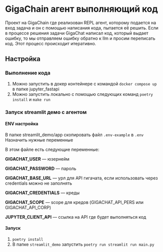 # GigaChain агент выполняющий код
Проект на GigaChain где реализован REPL агент, которому подается на вход
задача и он с помощью написания кода, пытается её решить.
Если в процессе решения задачи GigaChat написал код, который
выдает ошибку, то мы отправляем ошибку обратно к llm и просим
переписать код. Этот процесс происходит итеративно.
## Настройка 
### Выполнение кода
1. Можно запустить в докер контейнере с командой `docker compose up` в папке
jupyter_fastapi
2. Можно запустить локально с помощью следующих команд `poetry install` и `make run`
### Запуск streamlit демо с агентом
#### ENV настройка
В папке streamlit_demo/app скопировать файл `.env-example` в `.env`
Назначить нужные переменные

В этом файле есть следующие переменные:

**GIGACHAT_USER** — юзернейм

**GIGACHAT_PASSWORD** — пароль

**GIGACHAT_BASE_URL** — урл для API гигачата, если использовать через credentials можно не заполнять

**GIGACHAT_CREDENTIALS** — креды 

**GIGACHAT_SCOPE** — scope для кредов (GIGACHAT_API_PERS или GIGACHAT_API_CORP)

**JUPYTER_CLIENT_API** — ссылка на API где будет выполняться код

#### Запуск
1. `poetry install`
2. В папке `streamlit_demo` запустить `poetry run streamlit run main.py`
